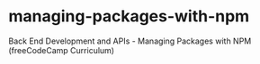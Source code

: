 # managing-packages-with-npm
Back End Development and APIs - Managing Packages with NPM (freeCodeCamp Curriculum) 
